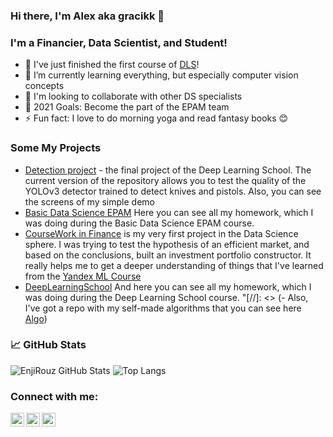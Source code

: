 
### Hi there, I'm Alex aka gracikk 👋

### I'm a Financier, Data Scientist, and Student!

- 🔭 I've just finished the first course of [DLS](https://www.dlschool.org/)!
- 🌱 I’m currently learning everything, but especially computer vision concepts
- 👯 I'm looking to collaborate with other DS specialists
- 🥅 2021 Goals: Become the part of the EPAM team
- ⚡ Fun fact: I love to do morning yoga and read fantasy books 😊

### Some My Projects
- [Detection project](https://github.com/gracikk-ds/detection) - the final project of the Deep Learning School. The current version of the repository allows you to test the quality of the YOLOv3 detector trained to detect knives and pistols. Also, you can see the screens of my simple demo
- [Basic Data Science EPAM](https://github.com/gracikk-ds/basic_ds_epam) Here you can see all my homework, which I was doing during the Basic Data Science EPAM course.
- [CourseWork in Finance](https://github.com/gracikk-ds/finance_course) is my very first project in the Data Science sphere. I was trying to test the hypothesis of an efficient market, and based on the conclusions, built an investment portfolio constructor. It really helps me to get a deeper understanding of things that I've learned from the [Yandex ML Course](https://yandex.ru/promo/academy/data_analysis)
- [DeepLearningSchool](https://github.com/gracikk-ds/DeepLearningSchool) And here you can see all my homework, which I was doing during the Deep Learning School course.
"[//]: <> (- Also, I've got a repo with my self-made algorithms that you can see here [Algo](https://github.com/gracikk-ds/YouTubeVideoCode))

### 📈 GitHub Stats

![EnjiRouz GitHub Stats](https://github-readme-stats.vercel.app/api?username=gracikk-ds&count_private=true&hide=contribs&show_icons=true&theme=radical)
![Top Langs](https://github-readme-stats.vercel.app/api/top-langs/?username=gracikk-ds&count_private=true&hide=tsql&langs_count=7&theme=radical&layout=compact)

### Connect with me:

[<img align="left" alt="codeSTACKr | YouTube" width="22px" src="https://cdn.jsdelivr.net/npm/simple-icons@v3/icons/youtube.svg" />][telegram]
[<img align="left" alt="codeSTACKr | Twitter" width="22px" src="https://cdn.jsdelivr.net/npm/simple-icons@v3/icons/twitter.svg" />][twitter]
[<img align="left" alt="codeSTACKr | Instagram" width="22px" src="https://cdn.jsdelivr.net/npm/simple-icons@v3/icons/instagram.svg" />][instagram]  


[twitter]: https://twitter.com/gracikk
[instagram]: https://www.instagram.com/gracikk/
[telegram]: https://t.me/gracikk

